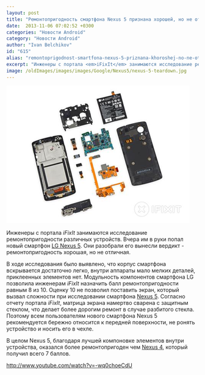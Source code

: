 ```yaml
---
layout: post
title: "Ремонтопригодность смартфона Nexus 5 признана хорошей, но не отличной"
date:  2013-11-06 07:02:52 +0300
categories: "Новости Android"
category: "Новости Android"
author: "Ivan Belchikov"
id: "615"
alias: "remontoprigodnost-smartfona-nexus-5-priznana-khoroshej-no-ne-otlichnoj"
excerpt: "Инженеры с портала <em>iFixIt</em> занимаются исследование ремонтопригодности различных устройств. Вчера им в руки попал новый смартфон LG Nexus 5. Они разобрали его вынесли вердикт - ремонтопригодность хорошая, но не отличная."
image: /oldImages/images/images/Google/Nexus5/nexus-5-teardown.jpg
---
```

<img src="/oldImages/images/images/Google/Nexus5/nexus-5-teardown.jpg" alt="Разобранный Nexus 5" />

Инженеры с портала <em>iFixIt</em> занимаются исследование ремонтопригодности различных устройств. Вчера им в руки попал новый смартфон <a href="index.php?option=com_content&amp;view=article&amp;id=611&amp;catid=8&amp;Itemid=102">LG Nexus 5</a>. Они разобрали его вынесли вердикт - ремонтопригодность хорошая, но не отличная.


В ходе исследования было выявлено, что корпус смартфона вскрывается достаточно легко, внутри аппараты мало мелких деталей, приклеенных элементов нет. Модульность компонентов смартфона LG позволила инженерам <em>iFixIt</em> назначить балл ремонтопригодности равным 8 из 10. Оценку 10 не позволил поставить экран, который вызвал сложности при исследовании смартфона <a href="index.php?option=com_content&amp;view=article&amp;id=609&amp;catid=8&amp;Itemid=102">Nexus 5</a>. Согласно отчету портала <em>iFixIt</em>, матрица экрана намертво сварена с защитным стеклом, что делает более дорогим ремонт в случае разбитого стекла. Поэтому всем пользователям нового смартфона Nexus 5 рекомендуется бережно относится к передней поверхности, не ронять устройство и носить его в чехле.

В целом Nexus 5, благодаря лучшей компоновке элементов внутри устройства, оказался более ремонтопригоден чем <a href="index.php?option=com_content&amp;view=article&amp;id=333&amp;catid=8&amp;Itemid=102">Nexus 4</a>, который получил всего 7 баллов.

http://www.youtube.com/watch?v=-wq0choeCdU
